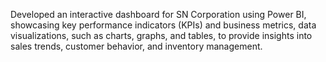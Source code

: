 Developed an interactive dashboard for SN Corporation using Power BI, showcasing key performance indicators (KPIs) and business metrics, data visualizations, such as charts, graphs, and tables, to provide insights into sales trends, customer behavior, and inventory management.
